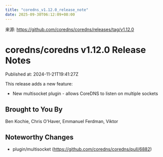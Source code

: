 ```yaml
---
title: "coredns_v1.12.0_release_note"
date: 2025-09-30T06:12:09+08:00
---
```

来源: https://github.com/coredns/coredns/releases/tag/v1.12.0

# coredns/coredns v1.12.0 Release Notes

Published at: 2024-11-21T19:41:27Z

This release adds a new feature:
* New multisocket plugin - allows CoreDNS to listen on multiple sockets

## Brought to You By

Ben Kochie,
Chris O'Haver,
Emmanuel Ferdman,
Viktor


## Noteworthy Changes

* plugin/multisocket (https://github.com/coredns/coredns/pull/6882)
